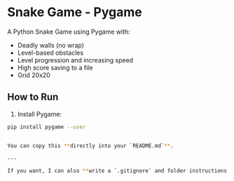 # Snake Game - Pygame

A Python Snake Game using Pygame with:

- Deadly walls (no wrap)
- Level-based obstacles
- Level progression and increasing speed
- High score saving to a file
- Grid 20x20

## How to Run

1. Install Pygame:

```bash
pip install pygame --user


You can copy this **directly into your `README.md`**.  

---

If you want, I can also **write a `.gitignore` and folder instructions in one block** so your GitHub repo is fully ready. Do you want me to do that?
